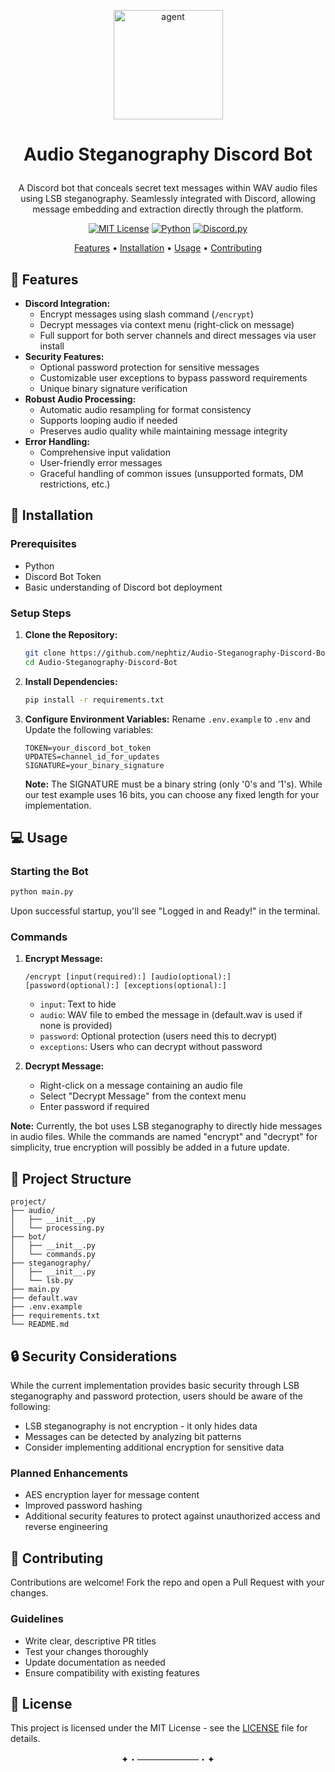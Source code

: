 <p align="center">
  <a href="https://github.com/nephtiz/Audio-Steganography-Discord-Bot">
    <img src= "https://i.imgur.com/y0zsgQl.gif"
      alt="agent"
      width="175"
      height="175"
      decoding="async"
      fetchpriority="high"
    />
  </a>
</p>

# <p align="center">Audio Steganography Discord Bot</p>

<div align="center">

A Discord bot that conceals secret text messages within WAV audio files using LSB steganography. Seamlessly integrated with Discord, allowing message embedding and extraction directly through the platform.

[![MIT License](https://img.shields.io/badge/License-MIT-green.svg)](https://choosealicense.com/licenses/mit/)
[![Python](https://img.shields.io/badge/python-blue.svg)](https://www.python.org/downloads/)
[![Discord.py](https://img.shields.io/badge/discord.py-blue.svg)](https://discordpy.readthedocs.io/en/stable/)

[Features](#-features) • [Installation](#-installation) • [Usage](#-usage) • [Contributing](#-contributing)

</div>

## 🌟 Features

- **Discord Integration:**
  - Encrypt messages using slash command (`/encrypt`)
  - Decrypt messages via context menu (right-click on message)
  - Full support for both server channels and direct messages via user install
- **Security Features:**
  - Optional password protection for sensitive messages
  - Customizable user exceptions to bypass password requirements
  - Unique binary signature verification
- **Robust Audio Processing:**
  - Automatic audio resampling for format consistency
  - Supports looping audio if needed
  - Preserves audio quality while maintaining message integrity
- **Error Handling:**
  - Comprehensive input validation
  - User-friendly error messages
  - Graceful handling of common issues (unsupported formats, DM restrictions, etc.)

## 🚀 Installation

### Prerequisites

- Python
- Discord Bot Token
- Basic understanding of Discord bot deployment

### Setup Steps

1. **Clone the Repository:**
   ```bash
   git clone https://github.com/nephtiz/Audio-Steganography-Discord-Bot.git
   cd Audio-Steganography-Discord-Bot
   ```

2. **Install Dependencies:**
   ```bash
   pip install -r requirements.txt
   ```

3. **Configure Environment Variables:**
   Rename `.env.example` to `.env` and Update the following variables:
   ```env
   TOKEN=your_discord_bot_token
   UPDATES=channel_id_for_updates
   SIGNATURE=your_binary_signature
   ```

   **Note:** The SIGNATURE must be a binary string (only '0's and '1's). While our test example uses 16 bits, you can choose any fixed length for your implementation.

## 💻 Usage

### Starting the Bot

```bash
python main.py
```
Upon successful startup, you'll see "Logged in and Ready!" in the terminal.

### Commands

1. **Encrypt Message:**
   ```
   /encrypt [input(required):] [audio(optional):] [password(optional):] [exceptions(optional):]
   ```
   - `input`: Text to hide
   - `audio`: WAV file to embed the message in (default.wav is used if none is provided)
   - `password`: Optional protection (users need this to decrypt)
   - `exceptions`: Users who can decrypt without password

2. **Decrypt Message:**
   - Right-click on a message containing an audio file
   - Select "Decrypt Message" from the context menu
   - Enter password if required

**Note:** Currently, the bot uses LSB steganography to directly hide messages in audio files. While the commands are named "encrypt" and "decrypt" for simplicity, true encryption will possibly be added in a future update.

## 📁 Project Structure

```
project/
├── audio/
│   ├── __init__.py
│   └── processing.py
├── bot/
│   ├── __init__.py
│   └── commands.py
├── steganography/
│   ├── __init__.py
│   └── lsb.py
├── main.py
├── default.wav
├── .env.example
├── requirements.txt
└── README.md
```

## 🔒 Security Considerations

While the current implementation provides basic security through LSB steganography and password protection, users should be aware of the following:

- LSB steganography is not encryption - it only hides data
- Messages can be detected by analyzing bit patterns
- Consider implementing additional encryption for sensitive data

### Planned Enhancements

- AES encryption layer for message content
- Improved password hashing
- Additional security features to protect against unauthorized access and reverse engineering

## 🤝 Contributing

Contributions are welcome! Fork the repo and open a Pull Request with your changes.

### Guidelines

- Write clear, descriptive PR titles
- Test your changes thoroughly
- Update documentation as needed
- Ensure compatibility with existing features

## 📝 License

This project is licensed under the MIT License - see the [LICENSE](https://github.com/nephtiz/Audio-Steganography-Discord-Bot/blob/main/LICENSE) file for details.

<p align="center">✦・―――――――・✦</p>
